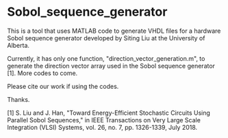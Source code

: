 # Sobol_sequence_generator

This is a tool that uses MATLAB code to generate VHDL files for a hardware Sobol sequence generator developed by Siting Liu at the University of Alberta.

Currently, it has only one function, "direction_vector_generation.m", to generate the direction vector array used in the Sobol sequence generator [1]. More codes to come.

Please cite our work if using the codes.

Thanks.

[1] S. Liu and J. Han, "Toward Energy-Efficient Stochastic Circuits Using Parallel Sobol Sequences," in IEEE Transactions on Very Large Scale Integration (VLSI) Systems, vol. 26, no. 7, pp. 1326-1339, July 2018.
